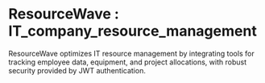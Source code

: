 # ResourceWave :  IT_company_resource_management
ResourceWave optimizes IT resource management by integrating tools for tracking employee data, equipment, and project allocations, with robust security provided by JWT authentication.


